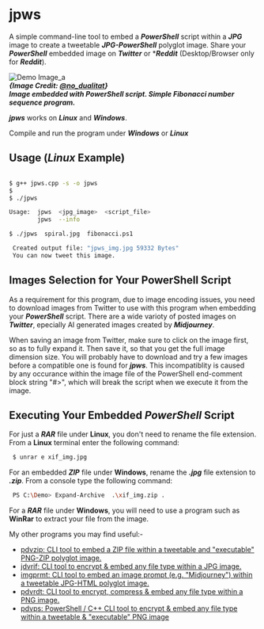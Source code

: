 # jpws

A simple command-line tool to embed a ***PowerShell*** script within a ***JPG*** image to create a tweetable ***JPG-PowerShell*** polyglot image. Share your ***PowerShell*** embedded image on ***Twitter*** or ****Reddit*** (Desktop/Browser only for ***Reddit***).

![Demo Image_a](https://github.com/CleasbyCode/jpws/blob/main/demo_image/fib.jpg)  
***{Image Credit: [@no_dualitat](https://twitter.com/no_dualitat/status/1701678793172082849)}***  
***Image embedded with PowerShell script. Simple Fibonacci number sequence program.***  

***jpws*** works on ***Linux*** and ***Windows***.  

Compile and run the program under ***Windows*** or ***Linux***  

## Usage (***Linux*** Example)

```bash

$ g++ jpws.cpp -s -o jpws
$
$ ./jpws

Usage:  jpws  <jpg_image>  <script_file>
        jpws  --info

$ ./jpws  spiral.jpg  fibonacci.ps1

 Created output file: "jpws_img.jpg 59332 Bytes"
 You can now tweet this image.

```
## Images Selection for Your PowerShell Script

As a requirement for this program, due to image encoding issues, you need to download images from Twitter to use with this program when
embedding your ***PowerShell*** script. There are a wide varioty of posted images on ***Twitter***, epecially AI generated images created by ***Midjourney***.  

When saving an image from Twitter, make sure to click on the image first, so as to fully expand it. Then save it, so that you get the full image
dimension size. You will probably have to download and try a few images before a compatible one is found for ***jpws***. This incompatiblity is caused  
by any occurance within the image file of the PowerShell end-comment block string "#>", which will break the script when we execute it from the image.

## Executing Your Embedded ***PowerShell*** Script

For just a ***RAR*** file under **Linux**, you don't need to rename the file extension. From a **Linux** terminal enter the following command:

```bash
 $ unrar e xif_img.jpg
```

For an embedded ***ZIP*** file under **Windows**, rename the ***.jpg*** file extension to ***.zip***. From a console type the following command:

```bash
 PS C:\Demo> Expand-Archive  .\xif_img.zip .
```
For a ***RAR*** file under **Windows**, you will need to use a program such as **WinRar** to extract your file from the image.

My other programs you may find useful:-  

* [pdvzip: CLI tool to embed a ZIP file within a tweetable and "executable" PNG-ZIP polyglot image.](https://github.com/CleasbyCode/pdvzip)
* [jdvrif: CLI tool to encrypt & embed any file type within a JPG image.](https://github.com/CleasbyCode/jdvrif)
* [imgprmt: CLI tool to embed an image prompt (e.g. "Midjourney") within a tweetable JPG-HTML polyglot image.](https://github.com/CleasbyCode/imgprmt)
* [pdvrdt: CLI tool to encrypt, compress & embed any file type within a PNG image.](https://github.com/CleasbyCode/pdvrdt)
* [pdvps: PowerShell / C++ CLI tool to encrypt & embed any file type within a tweetable & "executable" PNG image](https://github.com/CleasbyCode/pdvps)

##

